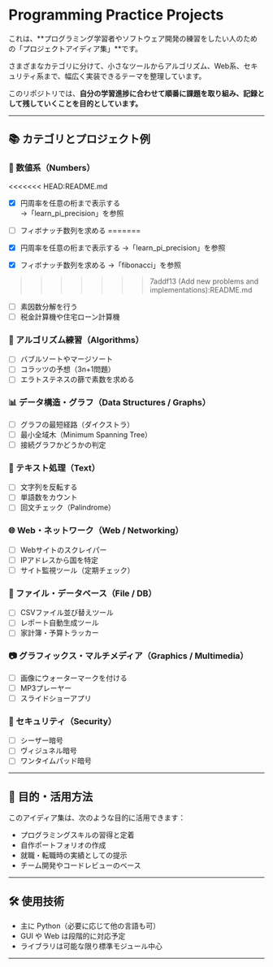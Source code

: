 # Programming Practice Projects

これは、**プログラミング学習者やソフトウェア開発の練習をしたい人のための「プロジェクトアイディア集」**です。

さまざまなカテゴリに分けて、小さなツールからアルゴリズム、Web系、セキュリティ系まで、幅広く実装できるテーマを整理しています。

このリポジトリでは、**自分の学習進捗に合わせて順番に課題を取り組み、記録として残していくことを目的としています。**

---

## 📚 カテゴリとプロジェクト例

### 🔢 数値系（Numbers）

<<<<<<< HEAD:README.md
- [x] 円周率を任意の桁まで表示する  
→「learn_pi_precision」を参照

- [ ]  フィボナッチ数列を求める
=======
- [x] 円周率を任意の桁まで表示する
→「learn_pi_precision」を参照

- [x]  フィボナッチ数列を求める
→「fibonacci」を参照

>>>>>>> 7addf13 (Add new problems and implementations):README.md 
- [ ]  素因数分解を行う
- [ ]  税金計算機や住宅ローン計算機

### 🧮 アルゴリズム練習（Algorithms）

- [ ]  バブルソートやマージソート
- [ ]  コラッツの予想（3n+1問題）
- [ ] エラトステネスの篩で素数を求める

### 📊 データ構造・グラフ（Data Structures / Graphs）

- [ ] グラフの最短経路（ダイクストラ）
- [ ] 最小全域木（Minimum Spanning Tree）
- [ ] 接続グラフかどうかの判定

### 📝 テキスト処理（Text）

- [ ] 文字列を反転する
- [ ] 単語数をカウント
- [ ] 回文チェック（Palindrome）

### 🌐 Web・ネットワーク（Web / Networking）

- [ ] Webサイトのスクレイパー
- [ ] IPアドレスから国を特定
- [ ] サイト監視ツール（定期チェック）

### 📁 ファイル・データベース（File / DB）

- [ ] CSVファイル並び替えツール
- [ ] レポート自動生成ツール
- [ ] 家計簿・予算トラッカー

### 📷 グラフィックス・マルチメディア（Graphics / Multimedia）

- [ ] 画像にウォーターマークを付ける
- [ ] MP3プレーヤー
- [ ] スライドショーアプリ

### 🔐 セキュリティ（Security）

- [ ] シーザー暗号
- [ ] ヴィジュネル暗号
- [ ] ワンタイムパッド暗号

---

## 🧠 目的・活用方法

このアイディア集は、次のような目的に活用できます：

- プログラミングスキルの習得と定着
- 自作ポートフォリオの作成
- 就職・転職時の実績としての提示
- チーム開発やコードレビューのベース

---

## 🛠️ 使用技術

- 主に Python（必要に応じて他の言語も可）
- GUI や Web は段階的に対応予定
- ライブラリは可能な限り標準モジュール中心

---
